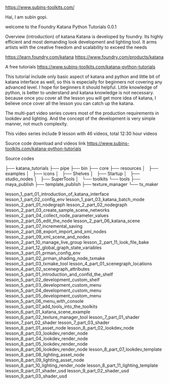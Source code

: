 https://www.subins-toolkits.com/

Hai, I am subin gopi.

welcome to the Foundry Katana Python Tutorials 0.0.1



Overview (introduction) of katana
Katana is developed by foundry. Its highly efficient and most demanding look development and lighting tool.
It arms artists with the creative freedom and scalability to exceed the needs

https://learn.foundry.com/katana
https://www.foundry.com/products/katana



A free tutorials
https://www.subins-toolkits.com/katana-python-tutorials

This tutorial include only basic aspect of katana and python and little bit of katana interface as well, so this is especially for beginners not covering any advanced level. I hope for beginners it should helpful.
Little knowledge of python, is better to understand and katana knowledge is not necessary. because once you cover all the lesson you will get more idea of katana, I believe once cover all the lesson you can catch up the katana.

The multi-part video series covers most of the production requirements in lookdev and lighting. And the concept of the development is very simple manner, not much complexity.

This video series include 9 lesson with 46 videos, total 12:30 hour videos

Source code download and videos link
https://www.subins-toolkits.com/katana-python-tutorials


Source codes

├── katana_tutorials
	├── pipe
		├── bin
		├── core
		├── resources
		│   ├── examples
		│   ├── icons
		│   ├── Shelves
		│   ├── Startup
		│   ├── studio_nodes
		│   ├── SuperTools
		│   └── toolkits
		└── tools
		    ├── maya_publish
		    ├── template_publish
		    ├── texture_manager
		    └── tx_maker
		    
		    
		    

lesson_1_part_01_introduction_of_katana_interface
lesson_1_part_02_config_env
lesson_1_part_03_katana_batch_mode
lesson_2_part_01_nodegraph
lesson_2_part_02_nodegraph
lesson_2_part_03_create_sample_scene_networks
lesson_2_part_04_collect_node_parameter_values
lesson_2_part_05_edit_the_node
lesson_2_part_06_katana_scene
lesson_2_part_07_incremental_saving
lesson_2_part_08_export_import_and_xml_nodes
lesson_2_part_09_xml_scene_and_nodes
lesson_2_part_10_manage_live_group
lesson_2_part_11_look_file_bake
lesson_2_part_12_global_graph_state_variables
lesson_3_part_01_prman_config_env
lesson_3_part_02_prman_shading_node_txmake
lesson_3_part_03_txmake_tool
lesson_4_part_01_scenegraph_locations
lesson_4_part_02_scenegraph_attributes
lesson_5_part_01_introduction_and_confid_the_shelf
lesson_5_part_02_development_custom_shelf
lesson_5_part_03_development_custom_menu
lesson_5_part_04_development_custom_menu
lesson_5_part_05_development_custom_menu
lesson_5_part_06_menu_with_console
lesson_5_part_07_add_tools_into_the_toolkits
lesson_6_part_01_katana_scene_example
lesson_6_part_02_texture_manager_tool
lesson_7_part_01_shader
lesson_7_part_02_shader
lesson_7_part_03_shader
lesson_8_part_01_asset_node
lesson_8_part_02_lookdev_node
lesson_8_part_03_lookdev_render_node
lesson_8_part_04_lookdev_render_node
lesson_8_part_05_lookdev_render_node
lesson_8_part_06_lookdev_render_node
lesson_8_part_07_lookdev_template
lesson_8_part_08_lighting_asset_node
lesson_8_part_09_lighting_asset_node
lesson_8_part_10_lighting_render_node
lesson_8_part_11_lighting_template
lesson_9_part_01_shader_usd
lesson_9_part_02_shader_usd
lesson_9_part_03_shader_usd

